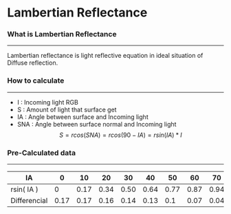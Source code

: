 # Lambertian Reflectance
### What is Lambertian Reflectance
---
 Lambertian reflectance is light reflective equation in ideal situation of Diffuse reflection.
 
### How to calculate
---
- I : Incoming light RGB
- S : Amount of light that surface get
- IA : Angle between surface and Incoming light
- SNA : Angle between surface normal and Incoming light
$$S = rcos( SNA ) = rcos( 90 - IA ) = rsin( IA ) * I$$
### Pre-Calculated data
---

| IA           | 0    | 10   | 20   | 30   | 40   | 50   | 60   | 70   | 80   | 90  |
| ------------ | ---- | ---- | ---- | ---- | ---- | ---- | ---- | ---- | ---- | --- |
| rsin( IA )   | 0    | 0.17 | 0.34 | 0.50 | 0.64 | 0.77 | 0.87 | 0.94 | 0.98 | 1   |
| Differencial | 0.17 | 0.17 | 0.16 | 0.14 | 0.13 | 0.1  | 0.07 | 0.04 | 0.02 | 0   |


